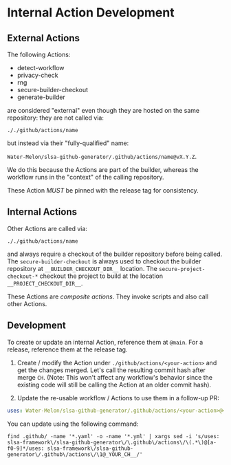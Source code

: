 # Internal Action Development

## External Actions

The following Actions:

- detect-workflow
- privacy-check
- rng
- secure-builder-checkout
- generate-builder

are considered "external" even though they are hosted on the same repository: they are not called via:

`././github/actions/name`

but instead via their "fully-qualified" name:

`Water-Melon/slsa-github-generator/.github/actions/name@vX.Y.Z`.

We do this because the Actions are part of the builder, whereas the workflow runs in the "context" of the calling repository.

These Action _MUST_ be pinned with the release tag for consistency.

## Internal Actions

Other Actions are called via:

`././github/actions/name`

and always require a checkout of the builder repository before being called.
The `secure-builder-checkout` is always used to checkout the builder repository
at `__BUILDER_CHECKOUT_DIR__` location. The `secure-project-checkout-*` checkout
the project to build at the location `__PROJECT_CHECKOUT_DIR__`.

These Actions are _composite actions_. They invoke scripts and also call other Actions.

## Development

To create or update an internal Action, reference them at `@main`. For a release, reference them at the release tag.

1. Create / modify the Action under `./github/actions/<your-action>` and get the changes merged. Let's call the resulting
   commit hash after merge `CH`. (Note: This won't affect any workflow's behavior since
   the existing code will still be calling the Action at an older commit hash).

2. Update the re-usable workflow / Actions to use them in a follow-up PR:

```yaml
uses: Water-Melon/slsa-github-generator/.github/actions/<your-action>@<CH>
```

You can update using the following command:

```shell
find .github/ -name '*.yaml' -o -name '*.yml' | xargs sed -i 's/uses: slsa-framework\/slsa-github-generator\/\.github\/actions\/\(.*\)@[a-f0-9]*/uses: slsa-framework\/slsa-github-generator\/.github\/actions\/\1@_YOUR_CH__/'
```
